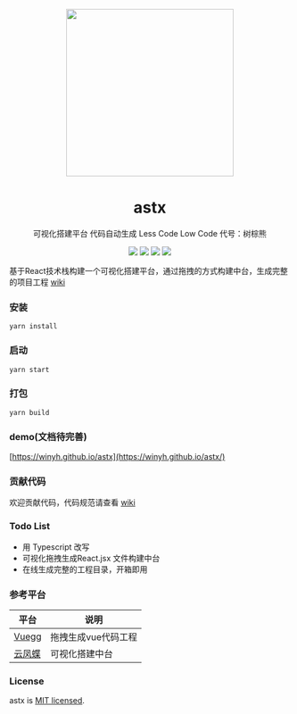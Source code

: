 <p align="center">
  <a href="https://winyh.github.io/astx/">
    <img width="300" src="https://github.com/winyh/astx/blob/master/public/bear.svg">
  </a>
</p>

<h1 align="center">astx</h1>

<p align="center">可视化搭建平台 代码自动生成 Less Code Low Code  代号：树棕熊</p>

<div align="center">

![](https://img.shields.io/github/issues/winyh/astx) ![](https://img.shields.io/github/languages/code-size/winyh/astx) ![](https://img.shields.io/github/stars/winyh/astx) ![](https://img.shields.io/github/last-commit/winyh/astx)

</div>


基于React技术栈构建一个可视化搭建平台，通过拖拽的方式构建中台，生成完整的项目工程 [wiki](https://github.com/winyh/astx/wiki)

### 安装
```
yarn install 
```

### 启动

```
yarn start

```

### 打包
```
yarn build
```

### demo(文档待完善)

[https://winyh.github.io/astx](https://winyh.github.io/astx/)

### 贡献代码
欢迎贡献代码，代码规范请查看 [wiki](https://github.com/winyh/astx/wiki)


### Todo List

* 用 Typescript 改写
* 可视化拖拽生成React.jsx 文件构建中台
* 在线生成完整的工程目录，开箱即用


### 参考平台

|  平台   | 说明  |
|  ----  | ----  |
| [Vuegg](https://github.com/vuegg/vuegg)  | 拖拽生成vue代码工程 |
| [云凤蝶](https://www.yunfengdie.com/)  | 可视化搭建中台 |



### License
astx is [MIT licensed](https://opensource.org/licenses/MIT).
